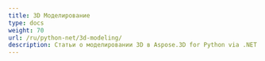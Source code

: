```yaml
---
title: 3D Моделирование
type: docs
weight: 70
url: /ru/python-net/3d-modeling/
description: Статьи о моделировании 3D в Aspose.3D for Python via .NET.
---
```

